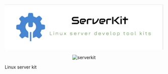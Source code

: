 

![serverkit](./images/logo2.png "serverkit")


<p align="center">
<img src="https://raw.githubusercontent.com/lichuang/serverkit/master/images/logo.png" alt="serverkit" title="serverkit" />
</p>

Linux server kit

